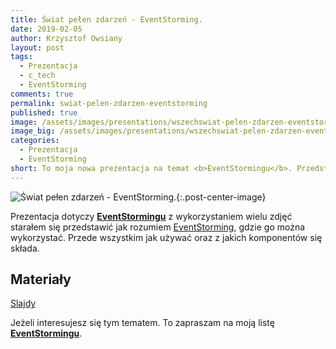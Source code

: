 ```yaml
---
title: Świat pełen zdarzeń - EventStorming.
date: 2019-02-05
author: Krzysztof Owsiany
layout: post
tags:
  - Prezentacja
  - c_tech
  - EventStorming
comments: true
permalink: swiat-pelen-zdarzen-eventstorming
published: true
image: /assets/images/presentations/wszechswiat-pelen-zdarzen-eventstorming/post.jpg
image_big: /assets/images/presentations/wszechswiat-pelen-zdarzen-eventstorming/post-big.jpg
categories:
  - Prezentacja
  - EventStorming
short: To moja nowa prezentacja na temat <b>EventStormingu</b>. Przedstawiam w niej podstawy i elementy składowe tego narzędzia. Jak korzystać także zdalnie i samodzielnie. Zapraszam do kosmicznego świata.
---
```

![Świat pełen zdarzeń - EventStorming.][post-big]{:.post-center-image}

Prezentacja dotyczy **[EventStormingu]** z wykorzystaniem wielu zdjęć starałem się przedstawić jak rozumiem [EventStorming], gdzie go można wykorzystać.
Przede wszystkim jak używać oraz z jakich komponentów się składa.

## Materiały
[Slajdy][slides]

Jeżeli interesujesz się tym tematem. To zapraszam na moją listę **[EventStormingu]**.

[EventStorming]: {{site.url}}/eventstorming
[EventStormingu]: {{site.url}}/eventstorming

[slides]: /assets/slides/swiat-pelen-zdarzen-eventstorming.pdf

[post]: /assets/images/presentations/wszechswiat-pelen-zdarzen-eventstorming/post.jpg
[post-big]: /assets/images/presentations/wszechswiat-pelen-zdarzen-eventstorming/post-big.jpg